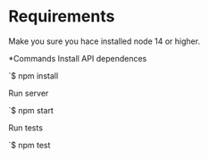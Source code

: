 # Requirements
Make you sure you hace installed node 14 or higher.

*Commands
Install API dependences

`$ npm install

Run server

`$ npm start

Run tests

`$ npm test
